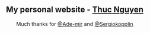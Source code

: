 <p align="center">
    <h2 align="center">My personal website - <a href="https://65fe4cfb011ef59c45473407--flourishing-pika-4af2f3.netlify.app/about">Thuc Nguyen</a></h2>
</p>

<p align="center">Much thanks for <a href="https://github.com/Ade-mir">@Ade-mir</a> and <a href="https://github.com/sergiokopplin">@Sergiokopplin</a> </p>  
